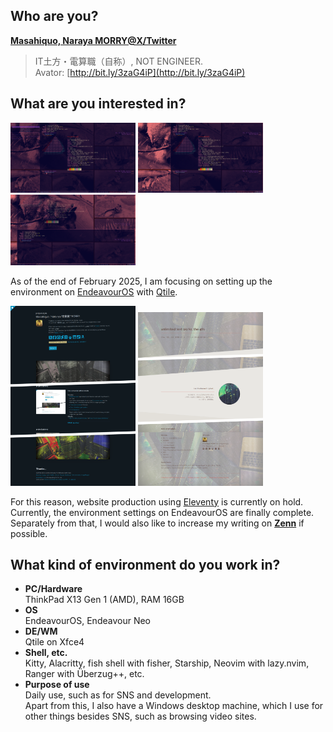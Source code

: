 ## Who are you?

**[Masahiquo, Naraya MORRY@X/Twitter](https://twitter.com/dollplayer2501)**

> IT土方・電算職（自称）, NOT ENGINEER.  
> Avator: [http://bit.ly/3zaG4iP](http://bit.ly/3zaG4iP)


## What are you interested in?

<img src="./screenshot..qtile/01..TreeTabLayout..EndeavourOS_Qtile_2025-03-10_15-43-29.png" width=200>
<img src="./screenshot..qtile/02..VerticalTileLayout..01..single..EndeavourOS_Qtile_2025-03-10_15-44-34.png" width=200>
<img src="./screenshot..qtile/02..VerticalTileLayout..02..many..EndeavourOS_Qtile_2025-03-10_15-44-54.png" width=200>

As of the end of February 2025, I am focusing on setting up the environment on [EndeavourOS](https://endeavouros.com/) with [Qtile](https://qtile.org/).  

<a href="https://github.com/dollplayer2501/project2501-v3"><img src="https://raw.githubusercontent.com/dollplayer2501/project2501-v3/refs/heads/main/source/images/screenshot..project2501-v3-dark..thumb.png" width=200></a> <a href="https://github.com/dollplayer2501/Eleventy-netlify-V2"><img src="https://raw.githubusercontent.com/dollplayer2501/project2501-v3/main/source/images/screenshot..Eleventy-netlify-V2..main..thumb.png" width="200"></a>

For this reason, website production using [Eleventy](https://www.11ty.dev/) is currently on hold.  
Currently, the environment settings on EndeavourOS are finally complete.  
Separately from that, I would also like to increase my writing on **[Zenn](https://zenn.dev/dollplayer2501)** if possible.  


## What kind of environment do you work in?

- **PC/Hardware**  
ThinkPad X13 Gen 1 (AMD), RAM 16GB
- **OS**  
EndeavourOS, Endeavour Neo
- **DE/WM**  
Qtile on Xfce4
- **Shell, etc.**  
Kitty, Alacritty, fish shell with fisher, Starship, Neovim with lazy.nvim, Ranger with Überzug++, etc.
- **Purpose of use**  
Daily use, such as for SNS and development.  
Apart from this, I also have a Windows desktop machine, which I use for other things besides SNS, such as browsing video sites.


